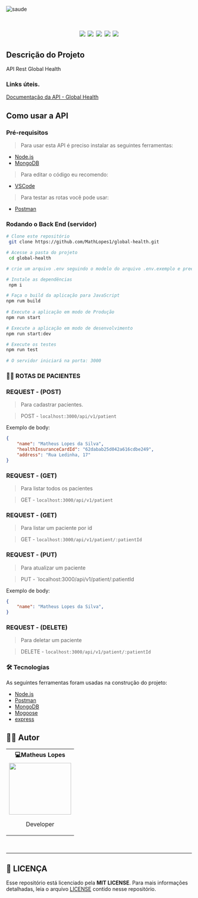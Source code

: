 ![saude](https://user-images.githubusercontent.com/70352508/180573477-7902d1e8-a5f4-46c2-9a8a-bb25ca659203.jpg)

<h1 align="center">
  <a align="center" href="https://nodejs.org/en/"><img src="https://img.shields.io/badge/Node.js-43853D?style=for-the-badge&logo=node.js&logoColor=white"></a>
  <a href="https://www.typescriptlang.org/"><img src="https://img.shields.io/badge/TypeScript-007ACC?style=for-the-badge&logo=typescript&logoColor=white" /></a>
  <a href="https://www.mongodb.com/pt-br"><img src="https://img.shields.io/badge/MongoDB-%234ea94b.svg?style=for-the-badge&logo=mongodb&logoColor=white" /></a>
  <a href="https://www.docker.com/"><img src="https://img.shields.io/badge/Docker-2496ED?style=for-the-badge&logo=docker&logoColor=white" /></a>
  <a href="https://code.visualstudio.com/"><img src="https://img.shields.io/badge/Vscode-2496ED?style=for-the-badge&logo=visualstudio&logoColor=blue&color=white"></a>
</h1>

## Descrição do Projeto
API Rest Global Health

### Links úteis.
[Documentação da API - Global Health](https://documenter.getpostman.com/view/18168778/UzXKVydr) <br>

## Como usar a API

### Pré-requisitos 
> Para usar esta API é preciso instalar as seguintes ferramentas:
- [Node.js](https://nodejs.org/en/)
- [MongoDB](https://www.mongodb.com/pt-br)
> Para editar o código eu recomendo: 
- [VSCode](https://code.visualstudio.com/)
> Para testar as rotas você pode usar:
- [Postman](https://www.postman.com)


### Rodando o Back End (servidor)

```bash
# Clone este repositório
 git clone https://github.com/MathLopes1/global-health.git

# Acesse a pasta do projeto 
 cd global-health

# crie um arquivo .env seguindo o modelo do arquivo .env.exemplo e preencha os campos.

# Instale as dependências
 npm i

# Faça o build da aplicação para JavaScript
npm rum build
           
# Execute a aplicação em modo de Produção
npm run start

# Execute a aplicação em modo de desenvolvimento
npm run start:dev

# Execute os testes            
npm run test            
            
# O servidor iniciará na porta: 3000 
```

### 👨‍💼 ROTAS DE PACIENTES
### REQUEST - (POST)
> Para cadastrar pacientes.

> POST - `localhost:3000/api/v1/patient`

Exemplo de body:
```json
{
    "name": "Matheus Lopes da Silva",
    "healthInsuranceCardId": "62dabab25d042a616cdbe249",
    "address": "Rua Ledinha, 17"
}
```

### REQUEST - (GET) 
> Para listar todos os pacientes

> GET - `localhost:3000/api/v1/patient`

### REQUEST - (GET) 
> Para listar um paciente por id

> GET - `localhost:3000/api/v1/patient/:patientId`


### REQUEST - (PUT)
> Para atualizar um paciente

> PUT - `localhost:3000/api/v1/patient/:patientId

Exemplo de body:
```json
{
    "name": "Matheus Lopes da Silva",
}
```


### REQUEST - (DELETE)

> Para deletar um paciente

> DELETE - `localhost:3000/api/v1/patient/:patientId`

### 🛠 Tecnologias

As seguintes ferramentas foram usadas na construção do projeto:

- [Node.js](https://nodejs.org/en/)
- [Postman](https://pt-br.reactjs.org/)
- [MongoDB](https://www.mongodb.com/pt-br)
- [Mogoose](https://mongoosejs.com/)
- [express](http://expressjs.com/)

## 👨‍💻 Autor

<div align=left>

 <table>
  <tr align=center>
    <th><strong> 💻Matheus Lopes </strong></th>
  </tr>
   <td>
      <a href="https://github.com/MathLopes1">
        <img width="168" height="140" src="https://avatars.githubusercontent.com/u/70352508?v=4" > <p align="left">
</p></a>
    <p align="center">Developer</p>
    </td>
  </tr>
</table>
</div>

<div align=left>
 
<br>
                 
---
 
## 📝 LICENÇA

Esse repositório está licenciado pela **MIT LICENSE**. Para mais informações detalhadas, leia o arquivo [LICENSE](./LICENSE) contido nesse repositório.